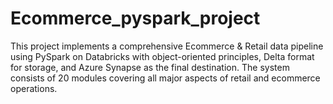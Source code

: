 # Ecommerce_pyspark_project
This project implements a comprehensive Ecommerce &amp; Retail data pipeline using PySpark on Databricks with object-oriented principles, Delta format for storage, and Azure Synapse as the final destination. The system consists of 20 modules covering all major aspects of retail and ecommerce operations.
